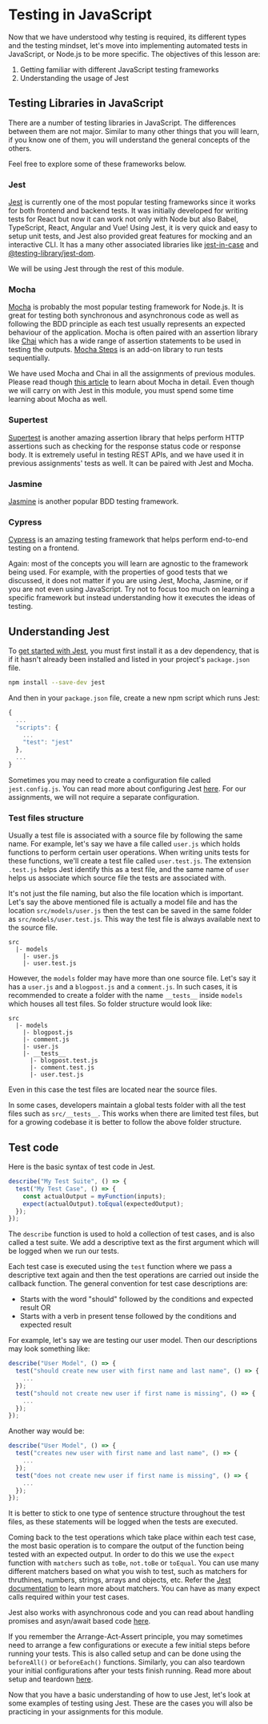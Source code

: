 # Testing in JavaScript
Now that we have understood why testing is required, its different types and the testing mindset, let's move into implementing automated tests in JavaScript, or Node.js to be more specific. The objectives of this lesson are:
1. Getting familiar with different JavaScript testing frameworks
2. Understanding the usage of Jest

## Testing Libraries in JavaScript
There are a number of testing libraries in JavaScript. The differences between them are not major. Similar to many other things that you will learn, if you know one of them, you will understand the general concepts of the others.

Feel free to explore some of these frameworks below.

### Jest
[Jest](https://jestjs.io/docs/getting-started) is currently one of the most popular testing frameworks since it works for both frontend and backend tests. It was initially developed for writing tests for React but now it can work not only with Node but also Babel, TypeScript, React, Angular and Vue! Using Jest, it is very quick and easy to setup unit tests, and Jest also provided great features for mocking and an interactive CLI. It has a many other associated libraries like [jest-in-case](https://www.npmjs.com/package/jest-in-case) and [@testing-library/jest-dom](https://www.npmjs.com/package/@testing-library/jest-dom).

We will be using Jest through the rest of this module.

### Mocha
[Mocha](https://mochajs.org/#getting-started) is probably the most popular testing framework for Node.js. It is great for testing both synchronous and asynchronous code as well as following the BDD principle as each test usually represents an expected behaviour of the application. Mocha is often paired with an assertion library like [Chai](https://www.chaijs.com/) which has a wide range of assertion statements to be used in testing the outputs. [Mocha Steps](https://www.npmjs.com/package/mocha-steps) is an add-on library to run tests sequentially. 

We have used Mocha and Chai in all the assignments of previous modules. Please read though [this article](https://blog.logrocket.com/a-quick-and-complete-guide-to-mocha-testing-d0e0ea09f09d/) to learn about Mocha in detail. Even though we will carry on with Jest in this module, you must spend some time learning about Mocha as well.

### Supertest
[Supertest](https://www.npmjs.com/package/supertest) is another amazing assertion library that helps perform HTTP assertions such as checking for the response status code or response body. It is extremely useful in testing REST APIs, and we have used it in previous assignments' tests as well. It can be paired with Jest and Mocha.

### Jasmine
[Jasmine](https://jasmine.github.io/pages/getting_started.html) is another popular BDD testing framework.

### Cypress
[Cypress](https://www.cypress.io/) is an amazing testing framework that helps perform end-to-end testing on a frontend.

Again: most of the concepts you will learn are agnostic to the framework being
used. For example, with the properties of good tests that we discussed, it does
not matter if you are using Jest, Mocha, Jasmine, or if you are not even using
JavaScript. Try not to focus too much on learning a specific framework but
instead understanding how it executes the ideas of testing.

## Understanding Jest

To [get started with Jest](https://jestjs.io/docs/getting-started), you must first install it as a dev dependency, that is if it hasn't already been installed and listed in your project's `package.json` file.

```bash
npm install --save-dev jest
```

And then in your `package.json` file, create a new npm script which runs Jest:

```js
{
  ...
  "scripts": {
    ...
    "test": "jest"
  },
  ...
}
```

Sometimes you may need to create a configuration file called `jest.config.js`. You can read more about configuring Jest [here](https://jestjs.io/docs/configuration). For our assignments, we will not require a separate configuration.

### Test files structure

Usually a test file is associated with a source file by following the same name. For example, let's say we have a file called `user.js` which holds functions to perform certain user operations. When writing units tests for these functions, we'll create a test file called `user.test.js`. The extension `.test.js` helps Jest identify this as a test file, and the same name of `user` helps us associate which source file the tests are associated with.

It's not just the file naming, but also the file location which is important. Let's say the above mentioned file is actually a model file and has the location `src/models/user.js` then the test can be saved in the same folder as `src/models/user.test.js`. This way the test file is always available next to the source file.
```
src
  |- models
    |- user.js
    |- user.test.js
```

However, the `models` folder may have more than one source file. Let's say it has a `user.js` and a `blogpost.js` and a `comment.js`. In such cases, it is recommended to create a folder with the name `__tests__` inside `models` which houses all test files.
So folder structure would look like:
```
src
  |- models
    |- blogpost.js
    |- comment.js
    |- user.js
    |- __tests__
      |- blogpost.test.js
      |- comment.test.js
      |- user.test.js
```
Even in this case the test files are located near the source files.

In some cases, developers maintain a global tests folder with all the test files such as `src/__tests__`. This works when there are limited test files, but for a growing codebase it is better to follow the above folder structure.

## Test code

Here is the basic syntax of test code in Jest.
```js
describe("My Test Suite", () => {
  test("My Test Case", () => {
    const actualOutput = myFunction(inputs);
    expect(actualOutput).toEqual(expectedOutput);
  });
});
```
The `describe` function is used to hold a collection of test cases, and is also called a test suite. We add a descriptive text as the first argument which will be logged when we run our tests.

Each test case is executed using the `test` function where we pass a descriptive text again and then the test operations are carried out inside the callback function. The general convention for test case descriptions are:
- Starts with the word "should" followed by the conditions and expected result
OR
- Starts with a verb in present tense followed by the conditions and expected result

For example, let's say we are testing our user model. Then our descriptions may look something like:
```js
describe("User Model", () => {
  test("should create new user with first name and last name", () => {
    ...
  });
  test("should not create new user if first name is missing", () => {
    ...
  });
});
```
Another way would be:
```js
describe("User Model", () => {
  test("creates new user with first name and last name", () => {
    ...
  });
  test("does not create new user if first name is missing", () => {
    ...
  });
});
```
It is better to stick to one type of sentence structure throughout the test files, as these statements will be logged when the tests are executed.

Coming back to the test operations which take place within each test case, the most basic operation is to compare the output of the function being tested with an expected output. In order to do this we use the `expect` function with `matchers` such as `toBe`, `not.toBe` or `toEqual`. You can use many different matchers based on what you wish to test, such as matchers for thruthines, numbers, strings, arrays and objects, etc. Refer the [Jest documentation](https://jestjs.io/docs/using-matchers) to learn more about matchers. You can have as many expect calls required within your test cases.

Jest also works with asynchronous code and you can read about handling promises and asyn/await based code [here](https://jestjs.io/docs/asynchronous).

If you remember the Arrange-Act-Assert principle, you may sometimes need to arrange a few configurations or execute a few initial steps before running your tests. This is also called setup and can be done using the `beforeAll()` or `beforeEach()` functions. Similarly, you can also teardown your initial configurations after your tests finish running. Read more about setup and teardown [here](https://jestjs.io/docs/setup-teardown).

Now that you have a basic understanding of how to use Jest, let's look at some examples of testing using Jest. These are the cases you will also be practicing in your assignments for this module.